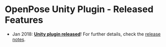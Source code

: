 OpenPose Unity Plugin - Released Features
============================================

- Jan 2018: [**Unity plugin released**](https://github.com/CMU-Perceptual-Computing-Lab/openpose_unity_plugin)!
For further details, check the [release notes](./release_notes.md).
